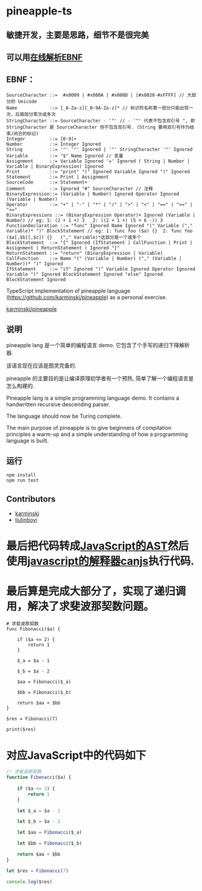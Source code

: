 # pineapple-ts

## 敏捷开发，主要是思路，细节不是很完美

## 可以用[在线解析EBNF](https://bottlecaps.de/rr/ui)
## EBNF：
```
SourceCharacter ::=  #x0009 | #x000A | #x000D | [#x0020-#xFFFF] // 大部分的 Unicode 
Name            ::= [_A-Za-z][_0-9A-Za-z]* // 标识符名称第一部分只能出现一次，后面部分零次或多次 
StringCharacter ::= SourceCharacter - '"' // - '"' 代表不包含双引号 ", 即 StringCharacter 是 SourceCharacter 但不包含双引号. (String 要用双引号作为结束/闭合的标记) 
Integer         ::= [0-9]+
Number          ::= Integer Ignored
String          ::= '"' '"' Ignored | '"' StringCharacter '"' Ignored
Variable        ::= "$" Name Ignored // 变量 
Assignment      ::= Variable Ignored '=' Ignored ( String | Number |  Variable | BinaryExpression) Ignored
Print           ::= "print" "(" Ignored Variable Ignored ")" Ignored
Statement       ::= Print | Assignment
SourceCode      ::= Statement+ 
Comment         ::= Ignored "#" SourceCharacter // 注释 
BinaryExpression::= (Variable | Number) Ignored Operator Ignored (Variable | Number)
Operator        ::= "+" | "-" | "*" | "/" | ">" | "<" | "==" | ">=" | "<="
BinaryExpressions ::= (BinaryExpression Operator)+ Ignored (Variable | Number) // eg: 1: (2 + 1 +) 3   2: ((2 + 1 +) (5 + 6 -)) 3
FunctionDeclaration ::= "func" Ignored Name Ignored "(" Variable ("," Variable)* ")" BlockStatement // eg: 1: func foo ($a) {}  2: func foo ($a[,$b][,$c]) {}   ("," Variable)*这部分是一个或多个
BlockStatement  ::= "{" Ignored (IfStatement | CallFunction | Print | Assignment | ReturnStatement ) Ignored "}"
ReturnStatement ::= "return" (BinaryExpression | Variable)
CallFunction    ::= Name "(" (Variable | Number) ("," (Variable | Number))* ")" Ignored
IfStatement     ::= "if" Ignored "(" Variable Ignored Operator Ignored Variable ")" Ignored BlockStatement Ignored "else" Ignored BlockStatement Ignored

```

TypeScript implementation of pineapple language (https://github.com/karminski/pineapple) as a personal exercise.

[karminski/pineapple](https://github.com/karminski/pineapple)

## 说明
pineapple lang 是一个简单的编程语言 demo. 它包含了个手写的递归下降解析器. 

该语言现在应该是图灵完备的. 

pineapple 的主要目的是让编译原理初学者有一个预热, 简单了解一个编程语言是怎么构建的.


Pineapple lang is a simple programming language demo. It contains a handwritten recursive descending parser.

The language should now be Turing complete.

The main purpose of pineapple is to give beginners of compilation principles a warm-up and a simple understanding of how a programming language is built.

## 运行
```
npm install
npm run test
```

## Contributors
- [karminski](https://github.com/karminski)
- [liulinboyi](https://github.com/liulinboyi)


# 最后把代码转成[JavaScript的AST](https://astexplorer.net/)然后使用[javascript的解释器canjs](https://github.com/jrainlau/canjs)执行代码.

# 最后算是完成大部分了，实现了递归调用，解决了求斐波那契数问题。

```
# 求斐波那契数
func Fibonacci($a) {
	
	if ($a <= 2) {
		return 1
	}

	$_a = $a - 1

	$_b = $a - 2

	$aa = Fibonacci($_a)

	$bb = Fibonacci($_b)

	return $aa + $bb
}

$res = Fibonacci(7)

print($res)
```
# 对应JavaScript中的代码如下
```javascript
// 求斐波那契数
function Fibonacci($a) {
	
	if ($a <= 2) {
		return 1
	}

	let $_a = $a - 1

	let $_b = $a - 2

	let $aa = Fibonacci($_a)

	let $bb = Fibonacci($_b)

	return $aa + $bb
}

let $res = Fibonacci(7)

console.log($res)
```